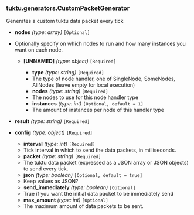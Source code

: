 ### tuktu.generators.CustomPacketGenerator
Generates a custom tuktu data packet every tick

  * **nodes** *(type: array)* `[Optional]`
  - Optionally specify on which nodes to run and how many instances you want on each node.

    * **[UNNAMED]** *(type: object)* `[Required]`

      * **type** *(type: string)* `[Required]`
      - The type of node handler, one of SingleNode, SomeNodes, AllNodes (leave empty for local execution)

      * **nodes** *(type: string)* `[Required]`
      - The nodes to use for this node handler type

      * **instances** *(type: int)* `[Optional, default = 1]`
      - The amount of instances per node of this handler type

  * **result** *(type: string)* `[Required]`

  * **config** *(type: object)* `[Required]`

    * **interval** *(type: int)* `[Required]`
    - Tick interval in which to send the data packets, in milliseconds.

    * **packet** *(type: string)* `[Required]`
    - The tuktu data packet (expressed as a JSON array or JSON objects) to send every tick.

    * **json** *(type: boolean)* `[Optional, default = true]`
    - Keep values as JSON?

    * **send_immediately** *(type: boolean)* `[Optional]`
    - True if you want the initial data packet to be immediately send

    * **max_amount** *(type: int)* `[Optional]`
    - The maximum amount of data packets to be sent.

